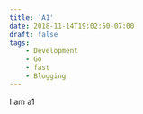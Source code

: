 ```yaml
---
title: 'A1'
date: 2018-11-14T19:02:50-07:00
draft: false
tags:
    - Development
    - Go
    - fast
    - Blogging
---
```


I am a1